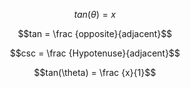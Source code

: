$$tan(\theta) = x$$

$$tan = \frac {opposite}{adjacent}$$

$$csc = \frac {Hypotenuse}{adjacent}$$

$$tan(\theta) = \frac {x}{1}$$

$$$$
